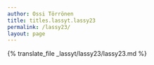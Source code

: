 ```yaml
---
author: Ossi Törrönen
title: titles.lassyt.lassy23
permalink: /lassy23/
layout: page
---
```

{% translate_file _lassyt/lassy23/lassy23.md %}